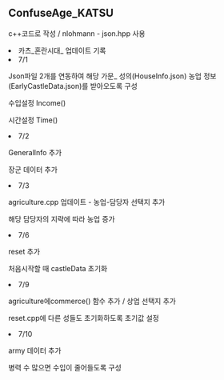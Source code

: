 ## ConfuseAge_KATSU

<p>c++코드로 작성 / nlohmann - json.hpp 사용</p>

<li>카츠_혼란시대_ 업데이트 기록</li>

<li>7/1</li>
<p>Json파일 2개를 연동하여 해당 가문_ 성의(HouseInfo.json) 농업 정보(EarlyCastleData.json)를 받아오도록 구성</p>
<p> 수입설정 Income()</p>
<p>시간설정 Time()  </p>

<li>7/2</li>
<p>GeneralInfo 추가</p>
<p>장군 데이터 추가</p>

<li> 7/3 </li>
<p>agriculture.cpp 업데이트 - 농업-담당자 선택지 추가  </p>
<p>해당 담당자의 지략에 따라 농업 증가 </p>

<li> 7/6 </li>
<p>reset 추가 </p>
<p>처음시작할 때 castleData 초기화 </p>

<li>7/9 </li>
<p>agriculture에commerce() 함수 추가 / 상업 선택지 추가</p>
<p>reset.cpp에 다른 성들도 초기화하도록 초기값 설정 </p>

<li>7/10 </li>
<p>army 데이터 추가</p>
<p>병력 수 많으면 수입이 줄어들도록 구성</p>